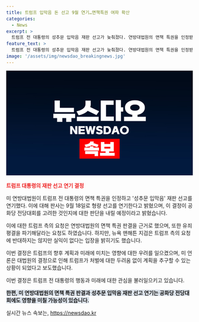 ```yaml
---
title: 트럼프 입막음 돈 선고 9월 연기…면책특권 여파 확산
categories:
  - News
excerpt: >
  트럼프 전 대통령의 성추문 입막음 재판 선고가 늦춰졌다. 연방대법원의 면책 특권을 인정받은 트럼프는 선고 연기를 요청했고, 받아들여졌다. 선고일은 대선후보를 공식 지명하는 공화당 전당대회와 겹쳐, 유죄 평결을 받을 경우의 영향을 우려했다. 트럼프 측은 유죄 평결 파기를 요청하고, 이에 대법원의 영향을 판단할 것이라 밝혔다. 또한, 대법원 결정으로 트럼프가 처벌 우려 없이 계획을 추구할 수 있다는 관측이 나왔다.
feature_text: >
  트럼프 전 대통령의 성추문 입막음 재판 선고가 늦춰졌다. 연방대법원의 면책 특권을 인정받은 트럼프는 선고 연기를 요청했고, 받아들여졌다. 선고일은 대선후보를 공식 지명하는 공화당 전당대회와 겹쳐, 유죄 평결을 받을 경우의 영향을 우려했다. 트럼프 측은 유죄 평결 파기를 요청하고, 이에 대법원의 영향을 판단할 것이라 밝혔다. 또한, 대법원 결정으로 트럼프가 처벌 우려 없이 계획을 추구할 수 있다는 관측이 나왔다.
image: '/assets/img/newsdao_breakingnews.jpg'
---
```


<p><img src="/assets/img/newsdao_breakingnews.jpg" alt="bookingtag 속보" /></p>

<p><b><span style="color: #ee2323;">트럼프 대통령의 재판 선고 연기 결정</span></b></p>

<p>미 연방대법원이 트럼프 전 대통령의 면책 특권을 인정하고 '성추문 입막음' 재판 선고를 연기했다. 이에 대해 판사는 9월 18일로 형량 선고를 연기한다고 밝혔으며, 이 결정이 공화당 전당대회를 고려한 것인지에 대한 판단을 내릴 예정이라고 밝혔습니다. </p>

<p>이에 대한 트럼프 측의 요청은 연방대법원의 면책 특권 판결을 근거로 했으며, 또한 유죄 평결을 파기해달라는 요청도 하였습니다. 하지만, 뉴욕 맨해튼 지검은 트럼프 측의 요청에 반대하지는 않지만 실익이 없다는 입장을 밝히기도 했습니다. </p>

<p>이번 결정은 트럼프의 향후 계획과 미래에 미치는 영향에 대한 우려를 일으켰으며, 미 언론은 대법원의 결정으로 인해 트럼프가 처벌에 대한 두려움 없이 계획을 추구할 수 있는 상황이 되었다고 보도했습니다. </p>

<p>이번 결정은 트럼프 전 대통령의 행동과 미래에 대한 관심을 불러일으키고 있습니다. </p>

<p><b><span style="background-color: #21538527;">한편, 미 연방대법원의 면책 특권 판결과 성추문 입막음 재판 선고 연기는 공화당 전당대회에도 영향을 미칠 가능성이 있습니다.</span></b></p>
실시간 뉴스 속보는, <a href="https://newsdao.kr" rel="dofollow">https://newsdao.kr</a>


